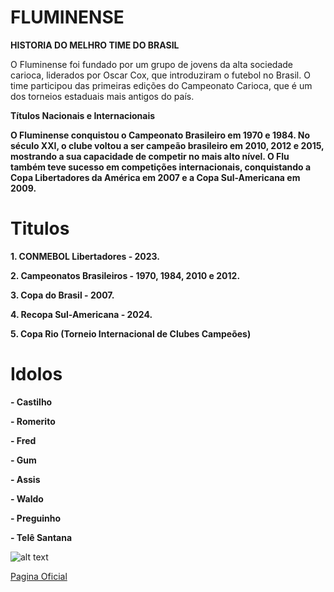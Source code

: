 # FLUMINENSE

**HISTORIA DO MELHRO TIME DO BRASIL**

O Fluminense foi fundado por um grupo de jovens da alta sociedade carioca, liderados por Oscar Cox, que introduziram o futebol no Brasil. O time participou das primeiras edições do Campeonato Carioca, que é um dos torneios estaduais mais antigos do país.

**Títulos Nacionais e Internacionais**

**O Fluminense conquistou o Campeonato Brasileiro em 1970 e 1984. No século XXI, o clube voltou a ser campeão brasileiro em 2010, 2012 e 2015, mostrando a sua capacidade de competir no mais alto nível. O Flu também teve sucesso em competições internacionais, conquistando a Copa Libertadores da América em 2007 e a Copa Sul-Americana em 2009.**

 # Titulos

**1. CONMEBOL Libertadores - 2023.**

**2. Campeonatos Brasileiros - 1970, 1984, 2010 e 2012.**

**3. Copa do Brasil - 2007.**

**4. Recopa Sul-Americana - 2024.**

**5. Copa Rio (Torneio Internacional de Clubes Campeões)** 

# Idolos
**- Castilho**

**- Romerito**

**- Fred**

**- Gum**

**- Assis**

**- Waldo**

**- Preguinho**

**- Telê Santana**


![alt text](image.png)

[Pagina Oficial](https://www.fluminense.com.br/site/)










